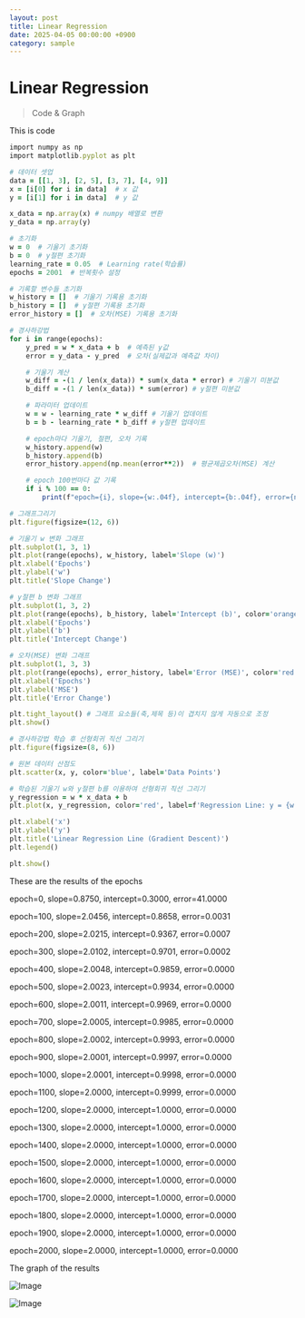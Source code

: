 ```yaml
---
layout: post
title: Linear Regression
date: 2025-04-05 00:00:00 +0900
category: sample
---
```

# Linear Regression
> Code & Graph

This is code
```ruby
import numpy as np
import matplotlib.pyplot as plt

# 데이터 셋업
data = [[1, 3], [2, 5], [3, 7], [4, 9]]
x = [i[0] for i in data]  # x 값
y = [i[1] for i in data]  # y 값

x_data = np.array(x) # numpy 배열로 변환
y_data = np.array(y)

# 초기화
w = 0  # 기울기 초기화
b = 0  # y절편 초기화
learning_rate = 0.05  # Learning rate(학습률)
epochs = 2001  # 반복횟수 설정

# 기록할 변수들 초기화
w_history = []  # 기울기 기록용 초기화
b_history = []  # y절편 기록용 초기화
error_history = []  # 오차(MSE) 기록용 초기화

# 경사하강법
for i in range(epochs):
    y_pred = w * x_data + b  # 예측된 y값
    error = y_data - y_pred  # 오차(실제값과 예측값 차이)

    # 기울기 계산
    w_diff = -(1 / len(x_data)) * sum(x_data * error) # 기울기 미분값
    b_diff = -(1 / len(x_data)) * sum(error) # y절편 미분값

    # 파라미터 업데이트
    w = w - learning_rate * w_diff # 기울기 업데이트
    b = b - learning_rate * b_diff # y절편 업데이트

    # epoch마다 기울기, 절편, 오차 기록
    w_history.append(w)
    b_history.append(b)
    error_history.append(np.mean(error**2))  # 평균제곱오차(MSE) 계산

    # epoch 100번마다 값 기록
    if i % 100 == 0:
        print(f"epoch={i}, slope={w:.04f}, intercept={b:.04f}, error={np.mean(error**2):.04f}")

# 그래프그리기
plt.figure(figsize=(12, 6))

# 기울기 w 변화 그래프
plt.subplot(1, 3, 1)
plt.plot(range(epochs), w_history, label='Slope (w)')
plt.xlabel('Epochs')
plt.ylabel('w')
plt.title('Slope Change')

# y절편 b 변화 그래프
plt.subplot(1, 3, 2)
plt.plot(range(epochs), b_history, label='Intercept (b)', color='orange')
plt.xlabel('Epochs')
plt.ylabel('b')
plt.title('Intercept Change')

# 오차(MSE) 변화 그래프
plt.subplot(1, 3, 3)
plt.plot(range(epochs), error_history, label='Error (MSE)', color='red')
plt.xlabel('Epochs')
plt.ylabel('MSE')
plt.title('Error Change')

plt.tight_layout() # 그래프 요소들(축,제목 등)이 겹치지 않게 자동으로 조정
plt.show()

# 경사하강법 학습 후 선형회귀 직선 그리기
plt.figure(figsize=(8, 6))

# 원본 데이터 산점도
plt.scatter(x, y, color='blue', label='Data Points')

# 학습된 기울기 w와 y절편 b를 이용하여 선형회귀 직선 그리기
y_regression = w * x_data + b
plt.plot(x, y_regression, color='red', label=f'Regression Line: y = {w:.2f}x + {b:.2f}')

plt.xlabel('x')
plt.ylabel('y')
plt.title('Linear Regression Line (Gradient Descent)')
plt.legend()

plt.show()
```

These are the results of the epochs

epoch=0, slope=0.8750, intercept=0.3000, error=41.0000

epoch=100, slope=2.0456, intercept=0.8658, error=0.0031

epoch=200, slope=2.0215, intercept=0.9367, error=0.0007

epoch=300, slope=2.0102, intercept=0.9701, error=0.0002

epoch=400, slope=2.0048, intercept=0.9859, error=0.0000

epoch=500, slope=2.0023, intercept=0.9934, error=0.0000

epoch=600, slope=2.0011, intercept=0.9969, error=0.0000

epoch=700, slope=2.0005, intercept=0.9985, error=0.0000

epoch=800, slope=2.0002, intercept=0.9993, error=0.0000

epoch=900, slope=2.0001, intercept=0.9997, error=0.0000

epoch=1000, slope=2.0001, intercept=0.9998, error=0.0000

epoch=1100, slope=2.0000, intercept=0.9999, error=0.0000

epoch=1200, slope=2.0000, intercept=1.0000, error=0.0000

epoch=1300, slope=2.0000, intercept=1.0000, error=0.0000

epoch=1400, slope=2.0000, intercept=1.0000, error=0.0000

epoch=1500, slope=2.0000, intercept=1.0000, error=0.0000

epoch=1600, slope=2.0000, intercept=1.0000, error=0.0000

epoch=1700, slope=2.0000, intercept=1.0000, error=0.0000

epoch=1800, slope=2.0000, intercept=1.0000, error=0.0000

epoch=1900, slope=2.0000, intercept=1.0000, error=0.0000

epoch=2000, slope=2.0000, intercept=1.0000, error=0.0000


The graph of the results

![Image](https://github.com/user-attachments/assets/df2544cd-9d40-46f3-83e5-910305eb25d5)

![Image](https://github.com/user-attachments/assets/b52d1a29-336e-48d1-bc36-6f5100e2f99a)

